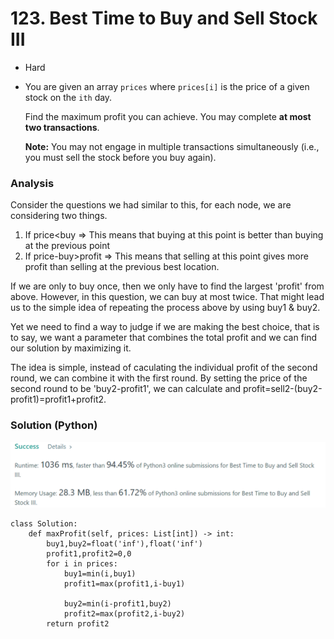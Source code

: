 # 123. Best Time to Buy and Sell Stock III

* Hard
*   You are given an array `prices` where `prices[i]` is the price of a given stock on the `ith` day.

    Find the maximum profit you can achieve. You may complete **at most two transactions**.

    **Note:** You may not engage in multiple transactions simultaneously (i.e., you must sell the stock before you buy again).

### Analysis

Consider the questions we had similar to this, for each node, we are considering two things.&#x20;

1. If price\<buy  => This means that buying at this point is better than buying at the previous point
2. If price-buy>profit => This means that selling at this point gives more profit than selling at the previous best location.&#x20;

If we are only to buy once, then we only have to find the largest 'profit' from above. However, in this question, we can buy at most twice. That might lead us to the simple idea of repeating the process above by using buy1 & buy2.&#x20;

Yet we need to find a way to judge if we are making the best choice, that is to say, we want a parameter that combines the total profit and we can find our solution by maximizing it.&#x20;

The idea is simple, instead of caculating the individual profit of the second round, we can combine it with the first round. By setting the price of the second round to be 'buy2-profit1', we can calculate and profit=sell2-(buy2-profit1)=profit1+profit2.

### Solution (Python)

![](<../../.gitbook/assets/image (7) (1) (1) (1) (1) (1).png>)

```
class Solution:
    def maxProfit(self, prices: List[int]) -> int:
        buy1,buy2=float('inf'),float('inf')
        profit1,profit2=0,0
        for i in prices:
            buy1=min(i,buy1)
            profit1=max(profit1,i-buy1)
            
            buy2=min(i-profit1,buy2)
            profit2=max(profit2,i-buy2)
        return profit2
```
